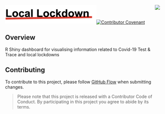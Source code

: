 <img src='figures/title.png' align="left" height ="60"/><img src='figures/brc-corporate-logo.png' align="right" height ="65"/>

<br/><br/>

[![Contributor Covenant](https://img.shields.io/badge/Contributor%20Covenant-v2.0%20adopted-ff69b4.svg)](code_of_conduct.md) 

## Overview
R Shiny dashboard for visualising information related to Covid-19 Test &amp; Trace and local lockdowns

## Contributing
To contribute to this project, please follow [GitHub Flow](https://guides.github.com/introduction/flow/) when submitting changes.

> Please note that this project is released with a Contributor Code of Conduct. By participating in this project you agree to abide by its terms.